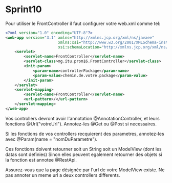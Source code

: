 # Sprint10

Pour utiliser le FrontController il faut configurer votre web.xml comme tel:

```xml
<?xml version="1.0" encoding="UTF-8"?>
<web-app version="3.1" xmlns="http://xmlns.jcp.org/xml/ns/javaee" 
                       xmlns:xsi="http://www.w3.org/2001/XMLSchema-instance" 
                       xsi:schemaLocation="http://xmlns.jcp.org/xml/ns/javaee http://xmlns.jcp.org/xml/ns/javaee/web-app_3_1.xsd">
    <servlet>
        <servlet-name>FrontController</servlet-name>
        <servlet-class>mg.itu.prom16.FrontController</servlet-class>
        <init-param>
            <param-name>controllerPackage</param-name>
            <param-value>chemin.de.votre.package</param-value>
        </init-param>
    </servlet>
    <servlet-mapping>
        <servlet-name>FrontController</servlet-name>
        <url-pattern>/</url-pattern>
    </servlet-mapping>
</web-app>
```

Vos controllers devront avoir l'annotation @AnnotationController, et leurs fonctions @Url("votreUrl").
Annotez-les @Get ou @Post si necessaires.

Si les fonctions de vos controllers recquierent des parametres, annotez-les avec @Param(name = "nomDuParametre").

Ces fonctions doivent retourner soit un String soit un ModelView (dont les datas sont definies)
Sinon elles peuvent egalement retourner des objets si la fonction est annotee @RestApi.

Assurez-vous que la page désignée par l'url de votre ModelView existe.
Ne pas annoter un meme url a deux controllers differents.